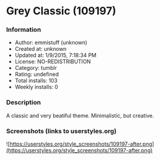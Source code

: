 # Grey Classic (109197)

### Information
- Author: emmistuff (unknown)
- Created at: unknown
- Updated at: 1/9/2015, 7:18:34 PM
- License: NO-REDISTRIBUTION
- Category: tumblr
- Rating: undefined
- Total installs: 103
- Weekly installs: 0


### Description
A classic and very beatiful theme. Minimalistic, but creative.


### Screenshots (links to userstyles.org)
![https://userstyles.org/style_screenshots/109197-after.png](https://userstyles.org/style_screenshots/109197-after.png)


